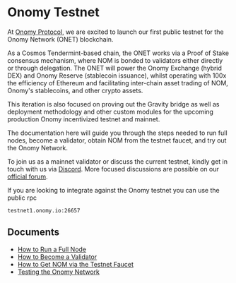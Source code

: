 # Onomy Testnet

At [Onomy Protocol](https://onomy.io/), we are excited to launch our first public testnet for the Onomy Network (ONET) blockchain. 

As a Cosmos Tendermint-based chain, the ONET works via a Proof of Stake consensus mechanism, where NOM is bonded to validators either directly or through delegation. The ONET will power the Onomy Exchange (hybrid DEX) and Onomy Reserve (stablecoin issuance), whilst operating with 100x the efficiency of Ethereum and facilitating inter-chain asset trading of NOM, Onomy's stablecoins, and other crypto assets.

This iteration is also focused on proving out the Gravity bridge as well as deployment methodology and other custom modules for the upcoming production Onomy incentivized testnet and mainnet.

The documentation here will guide you through the steps needed to run full nodes, become a validator, obtain NOM from the testnet faucet, and try out the Onomy Network. 

To join us as a mainnet validator or discuss the current testnet, kindly get in touch with us via [Discord](https://discord.gg/ge7Rt9hdpa). More focused discussions are possible on our [official forum](https://forum.onomy.io/). 

If you are looking to integrate against the Onomy testnet you can use the public rpc

```
testnet1.onomy.io:26657
```

## Documents

- [How to Run a Full Node](onomy-testnet-docs/setting-up-a-fullnode.md)
- [How to Become a Validator](onomy-testnet-docs/setting-up-a-validator.md)
- [How to Get NOM via the Testnet Faucet](onomy-testnet-docs/faucet.md)
- [Testing the Onomy Network](onomy-testnet-docs/testing-gravity.md)
